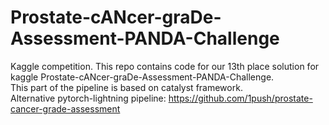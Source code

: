 # Prostate-cANcer-graDe-Assessment-PANDA-Challenge
Kaggle competition. This repo contains code for our 13th place solution for kaggle Prostate-cANcer-graDe-Assessment-PANDA-Challenge.   
This part of the pipeline is based on catalyst framework.  
Alternative pytorch-lightning pipeline: https://github.com/1push/prostate-cancer-grade-assessment
